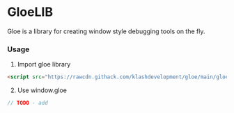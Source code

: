 # GloeLIB
Gloe is a library for creating window style debugging tools on the fly.

### Usage
1. Import gloe library
```html
<script src="https://rawcdn.githack.com/klashdevelopment/gloe/main/gloe.js"></script>
```
2. Use window.gloe
```js
// TODO - add
```
